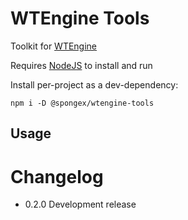 # WTEngine Tools

Toolkit for [WTEngine](https://github.com/wtfsystems/wtengine)

Requires [NodeJS](https://nodejs.org/) to install and run

Install per-project as a dev-dependency:
```
npm i -D @spongex/wtengine-tools
```

## Usage

# Changelog
- 0.2.0 Development release
